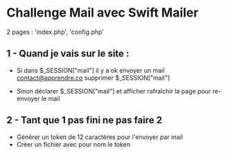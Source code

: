 # Challenge Mail avec Swift Mailer 

2 pages : 'index.php', 'config.php'

## 1 - Quand je vais sur le site :

- Si dans $\_SESSION["mail"] il y a ok
 envoyer un mail contact@apprendre.co
 supprimer $\_SESSION["mail"]

- Sinon 
 déclarer $\_SESSION["mail"]
 et afficher rafraîchir la page pour re-envoyer le mail

## 2 - Tant que 1 pas fini ne pas faire 2

- Générer un token de 12 caractères pour l'envoyer par mail
- Créer un fichier avec pour nom le token